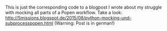 This is just the corresponding code to a blogpost I wrote about my struggle with mocking
all parts of a Popen workflow.
Take a look: http://5missions.blogspot.de/2015/08/python-mocking-und-subprocesspopen.html
(Warning: Post is in german!)

